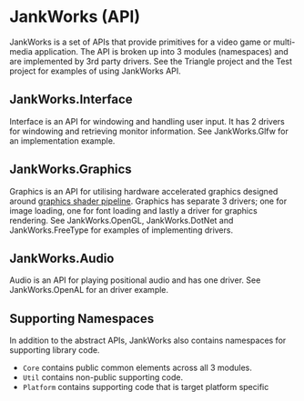 # JankWorks (API)

JankWorks is a set of APIs that provide primitives for a video game or multi-media application. The API is broken up into 3 modules (namespaces) and are implemented by 3rd party drivers. See the Triangle project and the Test project for examples of using JankWorks API.

## JankWorks.Interface

Interface is an API for windowing and handling user input. It has 2 drivers for windowing and retrieving monitor information. See JankWorks.Glfw for an implementation example.

## JankWorks.Graphics

Graphics is an API for utilising hardware accelerated graphics designed around [graphics shader pipeline](https://en.wikipedia.org/wiki/Graphics_pipeline). Graphics has separate 3 drivers; one for image loading, one for font loading and lastly a driver for graphics rendering. See JankWorks.OpenGL, JankWorks.DotNet and JankWorks.FreeType for examples of implementing drivers.

## JankWorks.Audio

Audio is an API for playing positional audio and has one driver. See JankWorks.OpenAL for an driver example.

## Supporting Namespaces

In addition to the abstract APIs, JankWorks also contains namespaces for supporting library code. 

- `Core`		contains public common elements across all 3 modules.
- `Util`		contains non-public supporting code.
- `Platform`	contains supporting code that is target platform specific